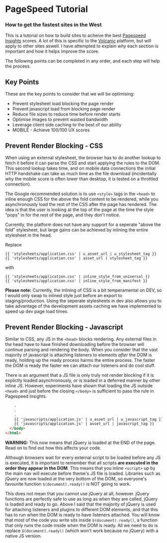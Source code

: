 # PageSpeed Tutorial
### How to get the fastest sites in the West

This is a tutorial on how to build sites to acheive the best [Pagespeed Insights](https://developers.google.com/speed/pagespeed/insights/) scores. A lot of this is specific to the [Volcanic](https://www.volcanic.co.uk) platform, but will apply to other sites aswell. I have attempted to explain *why* each section is important and how it helps improve the score.

The following points can be completed in any order, and each step will help the process.

## Key Points

These are the key points to consider that we will be optimising:
* Prevent stylesheet load blocking the page render
* Prevent javascript load from blocking page render
* Reduce file sizes to reduce time before render starts
* Optimise images to prevent wasted bandwidth
* Leverage client side caching to the best of our ability
* MOBILE - Achieve 100/100 UX scores


## Prevent Render Blocking - CSS

When using an external stylesheet, the browser has to do another lookup to fetch it before it can parse the CSS and start applying the rules to the DOM. This second lookup takes time, and on mobile data connections the initial HTTP handshake can take as much time as the file download (incidentally why the mobile score is often lower than desktop, it is tested on a throttled connection).

The Google recommended solution is to use `<style>` tags in the `<head>` to inline enough CSS for the above the fold content to be rendered, while you asynchronously load the rest of the CSS after the page has rendered. The idea is that the user is looking at the top of the page at the time the style "pops" in for the rest of the page, and they don't notice.

Currently, the platform does not have any support for a seperate "above the fold" stylesheet, but large gains can be achieved by inlining the entire stylesheet in the head.

Replace

```liquid
{{ 'stylesheets/application.css' | u_asset_url | u_stylesheet_tag }}
{{ 'stylesheets/application.css' | asset_url | stylesheet_tag }}
```
with
```liquid
{{ 'stylesheets/application.css' | inline_style_from_universal }}
{{ 'stylesheets/application.css' | inline_style_from_manifest }}
```
**Please note:** Currently, the inlining of CSS is a bit temperamental on DEV, so I would only swap to inlined style just before an export to staging/production. Using the seperate stylesheets in dev also allows you to take advantage of the development assets caching we have implemented to speed up dev page load times.

## Prevent Render Blocking - Javascript

Similar to CSS, any JS in the `<head>` blocks rendering. Any external files in the head have to have finished downloading before the browser will continue parsing and rendering the body. When you consider that the vast majority of javascript is attaching listeners to elements *after* the DOM is ready, holding up the ready process harms the entire process. The faster the DOM is ready the faster we can attach our listeners and do cool stuff.

There is an argument that a JS file is only truly not render blocking if it is explictly loaded asynchronously, or is loaded in a deferred manner by other inline JS. However, experiments have shown that loading the JS outside `<head>` and just before the closing `</body>` is sufficient to pass the rule in Pagespeed Insights.

```html
    .
    .
    .
    {{ 'javascripts/application.js' | u_asset_url | u_javascript_tag }}
    {{ 'javascripts/application.js' | asset_url | javascript_tag }}
  </body>
</html>
```

**WARNING:** This now means that jQuery is loaded at the END of the page. Read on to find out how this affects your code.

Although browsers wait for every external script to be loaded before any JS is executed, it is important to remember that all scripts **are executed in the order they appear in the DOM**. This means that you inline `<script>` up by the main nav will execute before theme's JS file is loaded. Libraries such as jQuery are now loaded at the very bottom of the DOM, so everyone's favourite function `$(document).ready()` is NOT going to work.

This does not mean that you cannot use jQuery at all, however. jQuery functions are perfectly safe to use as long as when they are called, jQuery is loaded and ready to go. Above I said that the majority of jQuery is used for attaching listeners and plugins to different DOM elements, and that this has to run when the DOM is ready to have listeners attached. You will know that most of the code you write sits inside `$(document).ready()`, a function that only runs the code inside when the DOM is ready. All we need to do is replace `$(document).ready()` (which won't work because no jQuery) with a native JS version.



